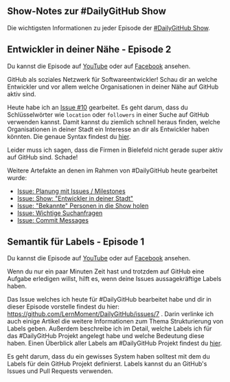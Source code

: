 ## Show-Notes zur #DailyGitHub Show

Die wichtigsten Informationen zu jeder Episode der [#DailyGitHub Show](https://www.youtube.com/playlist?list=PLP2TrPpx5VNk5uNZEdAPuePd-lcvwzhCZ).

## Entwickler in deiner Nähe - Episode 2

Du kannst die Episode auf [YouTube](https://youtu.be/PXxHcG-Sifc) oder auf [Facebook](https://www.facebook.com/LernMoment/videos/952368361547950/) ansehen.

GitHub als soziales Netzwerk für Softwareentwickler! Schau dir an welche Entwickler und vor allem welche Organisationen in deiner Nähe auf GitHub aktiv sind.

Heute habe ich an [Issue #10](https://github.com/LernMoment/DailyGitHub/issues/10) gearbeitet. Es geht darum, dass du Schlüsselwörter wie `location` oder `followers` in einer Suche auf GitHub verwenden kannst. Damit kannst du ziemlich schnell heraus finden, welche Organisationen in deiner Stadt ein Interesse an dir als Entwickler haben könnten. Die genaue Syntax findest du [hier](https://github.com/LernMoment/DailyGitHub/issues/10#issuecomment-220796831).

Leider muss ich sagen, dass die Firmen in Bielefeld nicht gerade super aktiv auf GitHub sind. Schade!

Weitere Artefakte an denen im Rahmen von #DailyGitHub heute gearbeitet wurde:

 - [Issue: Planung mit Issues / Milestones](https://github.com/LernMoment/DailyGitHub/issues/13)
 - [Issue: Show: "Entwickler in deiner Stadt"](https://github.com/LernMoment/DailyGitHub/issues/12)
 - [Issue: "Bekannte" Personen in die Show holen](https://github.com/LernMoment/DailyGitHub/issues/11)
 - [Issue: Wichtige Suchanfragen](https://github.com/LernMoment/DailyGitHub/issues/10)
 - [Issue: Commit Messages](https://github.com/LernMoment/DailyGitHub/issues/9)

## Semantik für Labels - Episode 1

Du kannst die Episode auf [YouTube](https://youtu.be/-huhkjKxpqM?list=PLP2TrPpx5VNk5uNZEdAPuePd-lcvwzhCZ) oder auf [Facebook](https://www.facebook.com/LernMoment/videos/951793831605403/) ansehen.

Wenn du nur ein paar Minuten Zeit hast und trotzdem auf GitHub eine Aufgabe erledigen willst, hilft es, wenn deine Issues aussagekräftige Labels haben.

Das Issue welches ich heute für #DailyGitHub bearbeitet habe und dir in dieser Episode vorstelle findest du hier: https://github.com/LernMoment/DailyGitHub/issues/7 . Darin verlinke ich auch einige Artikel die weitere Informationen zum Thema Strukturierung von Labels geben. Außerdem beschreibe ich im Detail, welche Labels ich für das #DailyGitHub Projekt angelegt habe und welche Bedeutung diese haben. Einen Überblick aller Labels am #DailyGitHub Projekt findest du [hier](https://github.com/LernMoment/DailyGitHub/labels).

Es geht darum, dass du ein gewisses System haben solltest mit dem du Labels für dein GitHub Projekt definierst. Labels kannst du an GitHub's Issues und Pull Requests verwenden.

